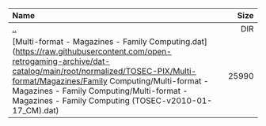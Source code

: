 |Name|Size|
|:---|---:|
|[..](../index.html)|DIR|
|[Multi-format - Magazines - Family Computing.dat](https://raw.githubusercontent.com/open-retrogaming-archive/dat-catalog/main/root/normalized/TOSEC-PIX/Multi-format/Magazines/Family Computing/Multi-format - Magazines - Family Computing/Multi-format - Magazines - Family Computing (TOSEC-v2010-01-17_CM).dat)|25990|
